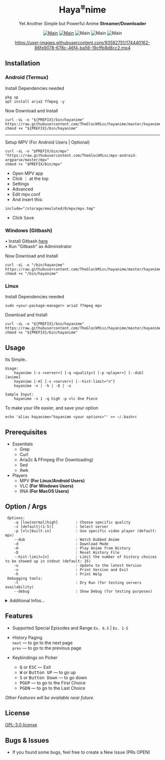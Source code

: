 <div align="center">
<h1>Haya<sup><sub><sup>早</sup></sub></sup>nime</h1>

Yet Another Simple but Powerful Anime **Streamer/Downloader**


[![Main](https://img.shields.io/badge/Maintainer-TheGlockMisc-green?style=flat-square)](https://github.com/TheGlockMisc)
[![Main](https://img.shields.io/badge/Maintainer-Zudeath-green?style=flat-square)](https://github.com/Zudeath)
![Main](https://img.shields.io/badge/OS-Linux-blue?style=flat-square)
![Main](https://img.shields.io/badge/OS-Windows-blue?style=flat-square)
![Main](https://img.shields.io/badge/OS-Android-blue?style=flat-square)

https://user-images.githubusercontent.com/93582751/174440162-86fe9078-678c-46f4-ba56-19cffb8d8cc2.mp4

</div>

## Installation
### Android (Termux)
Install Dependencies needed
```
pkg up
apt install aria2 ffmpeg -y
```

Now Download and Install
```
curl -sL -o "${PREFIX}/bin/hayanime" https://raw.githubusercontent.com/TheGlockMisc/hayanime/master/hayanime
chmod +x "${PREFIX}/bin/hayanime"
```
___
Setup MPV (For Android Users | Optional)
```
curl -sL -o "$PREFIX/bin/mpv" "https://raw.githubusercontent.com/TheGlockMisc/mpv-android-argparse/master/mpv"
chmod +x "$PREFIX/bin/mpv"
```

- Open MPV app<br>
- Click <kbd>⋮</kbd> at the top<br>
- Settings<br>
- Advanced<br>
- Edit mpv.conf<br>
- And insert this:
```
include="/storage/emulated/0/mpv/mpv.tmp"
```
- Click <kbd>Save</kbd>

### Windows (Gitbash)

• Install Gitbash [here](https://git-scm.com/download/win)<br>
• Run "Gitbash" as Administrator

Now Download and Install
```
curl -sL -o "/bin/hayanime" https://raw.githubusercontent.com/TheGlockMisc/hayanime/master/hayanime
chmod +x "/bin/hayanime"
```

### Linux

Install Dependencies needed
```
sudo <your-package-manager> aria2 ffmpeg mpv
```

Download and Install
```
curl -sL -o "${PREFIX}/bin/hayanime" https://raw.githubusercontent.com/TheGlockMisc/hayanime/master/hayanime
chmod +x "${PREFIX}/bin/hayanime"
```

## Usage
Its Simple..
```
Usage:
    hayanime [-s <server>] [-q <quality>] [-p <player>] [--dub] [anime]
    hayanime [-H] [-s <server>] [--hist-limit="n"]
    hayanime -v | -h | -D | -u
    
Sample Input:
    hayanime -s 1 -q high -p vlc One Piece
```

To make your life easier, and save your option
```
echo 'alias hayanime="hayanime <your options>"' >> ~/.bashrc
```

## Prerequisites 
+ Essentials
  + Grep
  + Curl
  + Aria2c & FFmpeg (For Downloading)
  + Sed
  + Awk
+ Players
  + MPV **(For Linux/Android Users)**
  + VLC **(For Windows Users)**
  + IINA **(For MacOS Users)**

## Option / Args
```
 Options:
    -q [low|normal|high]        : Choose specific quality                               
    -s [default|(1-5)]          : Select server                                         
    -p [vlc|built-in]           : Use specific video player (default: mpv)              
    --dub                       : Watch Dubbed Anime                                    
    -d                          : Download Mode             
    -H                          : Play Anime from History
    -D                          : Reset History File
    --hist-limit=[n]            : Limit the number of history choices to be showed up in stdout (default: 25)
    -u                          : Update to the latest Version                          
    -v                          : Print Version and Exit                                
    -h                          : Print Help
 Debugging tools:
    -t                          : Dry Run (for testing servers availability)
    --debug                     : Show Debug (for testing purposes)
```
<details>
<summary>Additional Infos...</summary><br>

+ The quality selection on `-p built-in` and in some servers are not available. (default: Auto)
+ Server Selection is optional, Server 1 is fast but most of the time                     it always break
+ Incase of the default ones is not working, please choose the backup.
+ Built-in video player is only for termux (Android) users.

Vibration/Notification Signal, you can identify it when:
- `1 Vibration/s` : Something succeeds without errors
- `2 Vibration/s` : An error or something was failed

| Exit Codes: | Description |
| ------- | ------- |
| 0 | No Error |
| 1 | An Error occured or the process was destructed by an Exception |
| 2 | Exited using "Iterrupt"

</details>

## Features
+ Supported Special Episodes and Range
`Ex. 6.5` | `Ex. 1-5`

+ History Paging<br>
`next` — to go to the next page<br>
`prev` — to go to the previous page

+ Keybindings on Picker<br>
   - <kbd>Q</kbd> or <kbd>ESC</kbd>		— Exit
   - <kbd>W</kbd> or <kbd>Button UP</kbd>		— to go up
   - <kbd>S</kbd> or <kbd>Button Down</kbd>	— to go down
   - <kbd>PGUP</kbd>			— to go to the First Choice
   - <kbd>PGDN</kbd>			— to go to the Last Choice

*Other Features will be available near future.*

## License
[GPL-3.0 license](https://github.com/TheGlockMisc/hayanime/blob/master/LICENSE)

## Bugs & Issues
+ If you found some bugs, feel free to create a New Issue (PRs OPEN)
